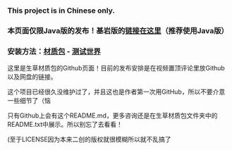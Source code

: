 ### This project is in Chinese only.

### 本页面仅限Java版的发布！基岩版的[链接在这里](https://github.com/2Yawn/ShengCaoResourcePack-Bedrock)（推荐使用Java版）

### 安装方法：[材质包](https://zh.minecraft.wiki/w/Tutorial:%E5%8A%A0%E8%BD%BD%E8%B5%84%E6%BA%90%E5%8C%85#%E5%8A%A0%E8%BD%BD%E8%B5%84%E6%BA%90%E5%8C%85) - [测试世界](https://zh.minecraft.wiki/w/Tutorial:%E5%9C%B0%E5%9B%BE%E4%B8%8B%E8%BD%BD#%E5%AF%BC%E5%85%A5%E8%87%B3Minecraft)

这里是生草材质包的Github页面！目前的发布安排是在视频置顶评论里放Github以及网盘的链接。

这个项目已经很久没维护过了，并且这也是作者第一次用GitHub，所以不要介意一些细节了（恼

只有Github上会有这个README.md，更多咨询还是在生草材质包文件夹中的README.txt中展示。所以别忘了去看看！

(至于LICENSE因为本来二创的版权就很模糊所以就不乱搞了
